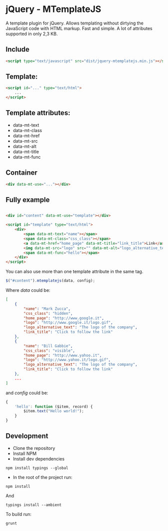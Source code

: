 # jQuery - MTemplateJS
A template plugin for jQuery. Allows templating without dirtying the JavaScript code with HTML markup. Fast and simple.
A lot of attributes supported in only 2,3 KB.

## Include
```html
<script type="text/javascript" src="dist/jquery-mtemplatejs.min.js"></script>
```

## Template:
```html
<script id="..." type="text/html">
    ...
</script>
```

## Template attributes:
* data-mt-text
* data-mt-class
* data-mt-href
* data-mt-src
* data-mt-alt
* data-mt-title
* data-mt-func

## Container
```html
<div data-mt-use="..."></div>
```

## Fully example
```html

<div id="content" data-mt-use="template"></div>

<script id="template" type="text/html">
    <div>
        <span data-mt-text="name"></span>
        <span data-mt-class="css_class"></span>
        <a data-mt-href="home_page" data-mt-title="link_title">Link</a>
        <img data-mt-src="logo" src="" data-mt-alt="logo_alternative_text"/>
        <span data-mt-func="hello"></span>
    </div>
</script>

```
You can also use more than one template attribute in the same tag.
```javascript
$("#content").mtemplatejs(data, config);
```

Where _data_ could be:
```json
[
    {
        "name": "Mark Zucca",
        "css_class": "hidden",
        "home_page": "http://www.google.it",
        "logo": "http://www.google.it/logo.gif",
        "logo_alternative_text": "The logo of the company",
        "link_title": "Click to follow the link"
    },
    {
        "name": "Bill Gabbie",
        "css_class": "visible",
        "home_page": "http://www.yahoo.it",
        "logo": "http://www.yahoo.it/logo.gif",
        "logo_alternative_text": "The logo of the company",
        "link_title": "Click to follow the link"
    },
    ...
]
```

and _config_ could be:
```js
{
    'hello': function ($item, record) {
        $item.text("Hello world!");
    }
}
```

## Development
- Clone the repository
- Install NPM
- Install dev dependencies
```
npm install typings --global
```
- In the root of the project run:
```
npm install
```
And
```
typings install --ambient
```
To build run:
```
grunt
```